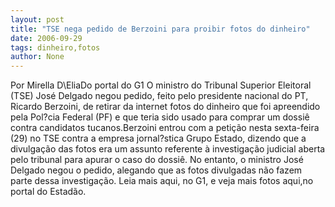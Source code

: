 ```yaml
---
layout: post
title: "TSE nega pedido de Berzoini para proibir fotos do dinheiro"
date: 2006-09-29
tags: dinheiro,fotos
author: None
---
```


Por Mirella D\EliaDo portal do G1 
O ministro do Tribunal Superior Eleitoral (TSE) José Delgado negou pedido, feito pelo presidente nacional do PT, Ricardo Berzoini, de retirar da internet fotos do dinheiro que foi apreendido pela Pol?cia Federal (PF) e que teria sido usado para comprar um dossiê contra candidatos tucanos.Berzoini entrou com a petição nesta sexta-feira (29) no TSE contra a empresa jornal?stica Grupo Estado, dizendo que a divulgação das fotos era um assunto referente à investigação judicial aberta pelo tribunal para apurar o caso do dossiê. 
No entanto, o ministro José Delgado negou o pedido, alegando que as fotos divulgadas não fazem parte dessa investigação. 
Leia mais aqui, no G1,&nbsp;e veja mais fotos aqui,no portal do Estadão.&nbsp;&nbsp; 